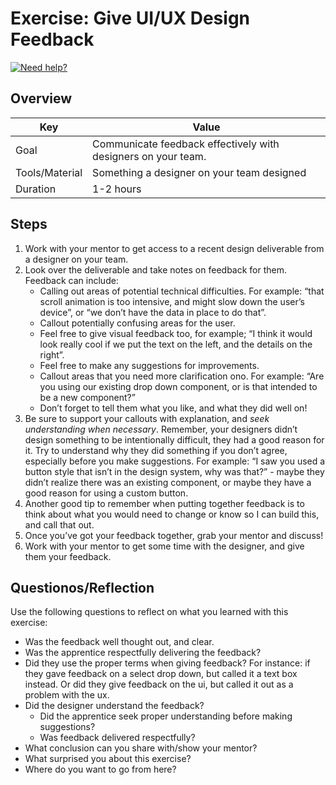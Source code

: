 # Exercise: Give UI/UX Design Feedback

<a href="https://discord.gg/bDVYvG3Czd">![Need help?](https://img.shields.io/badge/Need%20help%3F%20-blue.svg?style=flat-square&logo=discord&logoWidth=15&labelColor=000&color=4d51cc)</a>

## Overview

| Key | Value |
| --- | --- |
| Goal | Communicate feedback effectively with designers on your team. |
| Tools/Material | Something a designer on your team designed |
| Duration | 1-2 hours |


## Steps

1. Work with your mentor to get access to a recent design deliverable from a designer on your team. 
2. Look over the deliverable and take notes on feedback for them. Feedback can include: 
    - Calling out areas of potential technical difficulties. For example: “that scroll animation is too intensive, and might slow down the user’s device”, or “we don’t have the data in place to do that”.
    - Callout potentially confusing areas for the user. 
    - Feel free to give visual feedback too, for example; “I think it would look really cool if we put the text on the left, and the details on the right”. 
    - Feel free to make any suggestions for improvements. 
    - Callout areas that you need more clarification ono. For example: “Are you using our existing drop down component, or is that intended to be a new component?”
    - Don’t forget to tell them what you like, and what they did well on!
3. Be sure to support your callouts with explanation, and *seek understanding when necessary*. Remember, your designers didn’t design something to be intentionally difficult, they had a good reason for it. Try to understand why they did something if you don’t agree, especially before you make suggestions. For example: “I saw you used a button style that isn’t in the design system, why was that?” - maybe they didn’t realize there was an existing component, or maybe they have a good reason for using a custom button. 
4. Another good tip to remember when putting together feedback is to think about what you would need to change or know so I can build this, and call that out. 
5. Once you’ve got your feedback together, grab your mentor and discuss! 
6. Work with your mentor to get some time with the designer, and give them your feedback.

## Questionos/Reflection

Use the following questions to reflect on what you learned with this exercise:

- Was the feedback well thought out, and clear.
- Was the apprentice respectfully delivering the feedback?
- Did they use the proper terms when giving feedback? For instance: if they gave feedback on a select drop down, but called it a text box instead. Or did they give feedback on the ui, but called it out as a problem with the ux.
- Did the designer understand the feedback?
    - Did the apprentice seek proper understanding before making suggestions?
    - Was feedback delivered respectfully?
- What conclusion can you share with/show your mentor?
- What surprised you about this exercise?
- Where do you want to go from here?

